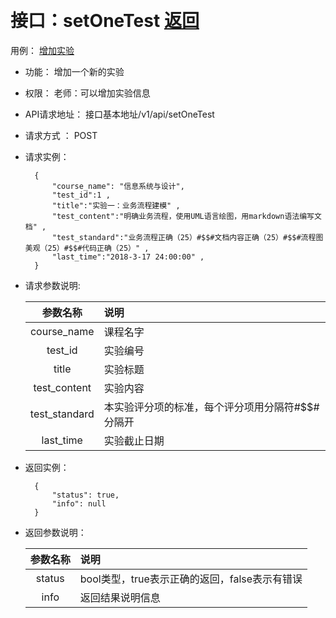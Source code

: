﻿﻿<!-- markdownlint-disable MD033-->
<!-- 禁止MD033类型的警告 https://www.npmjs.com/package/markdownlint -->

# 接口：setOneTest  [返回](../README.md)
用例： [增加实验](../用例/增加实验.md)

- 功能：
    增加一个新的实验
    
- 权限：
    老师：可以增加实验信息
    
- API请求地址： 
    接口基本地址/v1/api/setOneTest

- 请求方式 ：
    POST
 
- 请求实例：
  
        { 
            "course_name": "信息系统与设计", 
            "test_id":1 ,
            "title":"实验一：业务流程建模" ,
            "test_content":"明确业务流程，使用UML语言绘图，用markdown语法编写文档" ,
            "test_standard":"业务流程正确（25）#$$#文档内容正确（25）#$$#流程图美观（25）#$$#代码正确（25）" ,
            "last_time":"2018-3-17 24:00:00" ,
        }

- 请求参数说明:       
 
  |参数名称|说明|
  |:---------:|:--------------------------------------------------------|      
  |course_name|课程名字|
  |test_id|实验编号|
  |title|实验标题|
  |test_content|实验内容|
  |test_standard|本实验评分项的标准，每个评分项用分隔符#$$#分隔开|
  |last_time|实验截止日期|
     
 
- 返回实例：

        {         
            "status": true,
            "info": null
        }

- 返回参数说明：    
 
  |参数名称|说明|
  |:---------:|:--------------------------------------------------------|      
  |status|bool类型，true表示正确的返回，false表示有错误|
  |info|返回结果说明信息|


